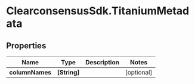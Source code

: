 # ClearconsensusSdk.TitaniumMetadata

## Properties

Name | Type | Description | Notes
------------ | ------------- | ------------- | -------------
**columnNames** | **[String]** |  | [optional] 


